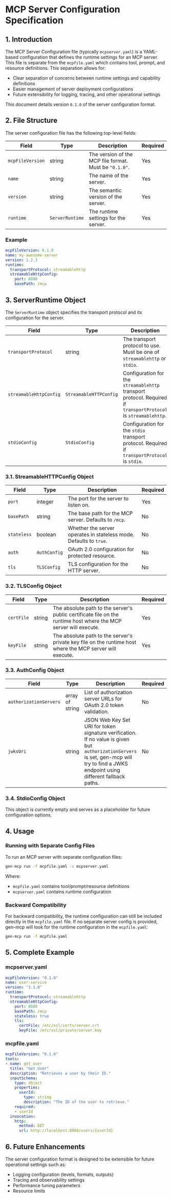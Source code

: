 # MCP Server Configuration Specification

## 1. Introduction

The MCP Server Configuration file (typically `mcpserver.yaml`) is a YAML-based configuration that defines the runtime settings for an MCP server. This file is separate from the `mcpfile.yaml` which contains tool, prompt, and resource definitions. This separation allows for:

- Clear separation of concerns between runtime settings and capability definitions
- Easier management of server deployment configurations
- Future extensibility for logging, tracing, and other operational settings

This document details version `0.1.0` of the server configuration format.

## 2. File Structure

The server configuration file has the following top-level fields:

| Field | Type | Description | Required |
|---|---|---|---|
| `mcpFileVersion` | string | The version of the MCP file format. Must be `"0.1.0"`. | Yes |
| `name` | string | The name of the server. | Yes |
| `version` | string | The semantic version of the server. | Yes |
| `runtime` | `ServerRuntime` | The runtime settings for the server. | Yes |

### Example

```yaml
mcpFileVersion: 0.1.0
name: my-awesome-server
version: 1.2.3
runtime:
  transportProtocol: streamablehttp
  streamableHttpConfig:
    port: 8080
    basePath: /mcp
```

## 3. ServerRuntime Object

The `ServerRuntime` object specifies the transport protocol and its configuration for the server.

| Field | Type | Description | Required |
|---|---|---|---|
| `transportProtocol` | string | The transport protocol to use. Must be one of `streamablehttp` or `stdio`. | Yes |
| `streamableHttpConfig` | `StreamableHTTPConfig` | Configuration for the `streamablehttp` transport protocol. Required if `transportProtocol` is `streamablehttp`. | No |
| `stdioConfig` | `StdioConfig` | Configuration for the `stdio` transport protocol. Required if `transportProtocol` is `stdio`. | No |

### 3.1. StreamableHTTPConfig Object

| Field | Type | Description | Required |
|---|---|---|---|
| `port` | integer | The port for the server to listen on. | Yes |
| `basePath` | string | The base path for the MCP server. Defaults to `/mcp`. | No |
| `stateless` | boolean | Whether the server operates in stateless mode. Defaults to `true`. | No |
| `auth` | `AuthConfig` | OAuth 2.0 configuration for protected resource. | No |
| `tls` | `TLSConfig` | TLS configuration for the HTTP server. | No |

### 3.2. TLSConfig Object

| Field | Type | Description | Required |
|---|---|---|---|
| `certFile` | string | The absolute path to the server's public certificate file on the runtime host where the MCP server will execute. | Yes |
| `keyFile` | string | The absolute path to the server's private key file on the runtime host where the MCP server will execute. | Yes |

### 3.3. AuthConfig Object

| Field | Type | Description | Required |
|---|---|---|---|
| `authorizationServers` | array of string | List of authorization server URLs for OAuth 2.0 token validation. | No |
| `jwksUri` | string | JSON Web Key Set URI for token signature verification. If no value is given but `authorizationServers` is set, gen-mcp will try to find a JWKS endpoint using different fallback paths. | No |

### 3.4. StdioConfig Object

This object is currently empty and serves as a placeholder for future configuration options.

## 4. Usage

### Running with Separate Config Files

To run an MCP server with separate configuration files:

```bash
gen-mcp run -f mcpfile.yaml -s mcpserver.yaml
```

Where:
- `mcpfile.yaml` contains tool/prompt/resource definitions
- `mcpserver.yaml` contains runtime configuration

### Backward Compatibility

For backward compatibility, the runtime configuration can still be included directly in the `mcpfile.yaml` file. If no separate server config is provided, gen-mcp will look for the runtime configuration in the `mcpfile.yaml`:

```bash
gen-mcp run -f mcpfile.yaml
```

## 5. Complete Example

### mcpserver.yaml
```yaml
mcpFileVersion: "0.1.0"
name: user-service
version: "2.1.0"
runtime:
  transportProtocol: streamablehttp
  streamableHttpConfig:
    port: 8080
    basePath: /mcp
    stateless: true
    tls:
      certFile: /etc/ssl/certs/server.crt
      keyFile: /etc/ssl/private/server.key
```

### mcpfile.yaml
```yaml
mcpFileVersion: "0.1.0"
tools:
- name: get_user
  title: "Get User"
  description: "Retrieves a user by their ID."
  inputSchema:
    type: object
    properties:
      userId:
        type: string
        description: "The ID of the user to retrieve."
    required:
    - userId
  invocation:
    http:
      method: GET
      url: http://localhost:8080/users/{userId}
```

## 6. Future Enhancements

The server configuration format is designed to be extensible for future operational settings such as:

- Logging configuration (levels, formats, outputs)
- Tracing and observability settings
- Performance tuning parameters
- Resource limits
